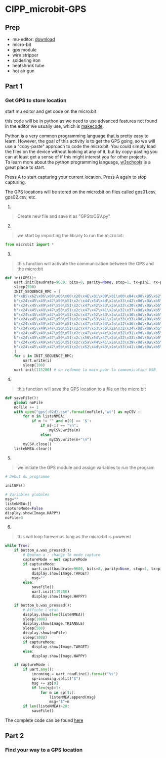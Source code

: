 # CIPP_microbit-GPS


## Prep

- mu-editor:  [download](https://codewith.mu/en/download)
- micro-bit
- gps module
- wire stripper
- soldering iron
- heatshrink tube
- hot air gun





## Part 1
### Get GPS to store location

start mu editor and get code on the micro:bit

this code will be in python as we need to use advanced features not found in the editor we usually use, which is [makecode](https://makecode.microbit.org/).

Python is a very common programming language that is pretty easy to learn.  However, the goal of this activity is to get the GPS going, so we will use a "copy-paste" approach to code the micro:bit.  You could simply load the files on the device without looking at any of it, but by copy-pasting you can at least get a sense of if this might interest you for other projects.  
To learn more about the python programming language, [w3schools](https://www.w3schools.com/python/default.asp) is a great place to start.

Press A to start capturing your current location.
Press A again to stop capturing.

The GPS locations will be stored on the micro:bit on files called gps01.csv, gps02.csv, etc.


1. 
> Create new file and save it as "GPStoCSV.py"
2. 
> we start by importing the library to run the micro:bit:

```py
from microbit import *
```

3. 
> this function will activate the communication between the GPS and the micro:bit

```py
def initGPS():
    uart.init(baudrate=9600, bits=8, parity=None, stop=1, tx=pin1, rx=pin2)
    sleep(500)
    INIT_SEQUENCE_RMC = [
    b"\xB5\x62\x06\x08\x06\x00\x20\x4E\x01\x00\x01\x00\x84\x00\xB5\x62\x06\x08\x00\x00\x0E\x30",                 # Frequence
    b"\x24\x45\x49\x47\x50\x51\x2c\x44\x54\x4d\x2a\x33\x42\x0d\x0a\xb5\x62\x06\x01\x03\x00\xf0\x0a\x00\x04\x23", # Disable GPDTM
    b"\x24\x45\x49\x47\x50\x51\x2c\x47\x42\x53\x2a\x33\x30\x0d\x0a\xb5\x62\x06\x01\x03\x00\xf0\x09\x00\x03\x21", # Disable GPGBS
    b"\x24\x45\x49\x47\x50\x51\x2c\x47\x47\x41\x2a\x32\x37\x0d\x0a\xb5\x62\x06\x01\x03\x00\xf0\x00\x00\xfa\x0f", # Disable GPGGA
    b"\x24\x45\x49\x47\x50\x51\x2c\x47\x52\x53\x2a\x32\x30\x0d\x0a\xb5\x62\x06\x01\x03\x00\xf0\x06\x00\x00\x1b", # Disable GPGRS
    b"\x24\x45\x49\x47\x50\x51\x2c\x47\x53\x41\x2a\x33\x33\x0d\x0a\xb5\x62\x06\x01\x03\x00\xf0\x02\x00\xfc\x13", # Disable GPGSA
    b"\x24\x45\x49\x47\x50\x51\x2c\x47\x53\x54\x2a\x32\x36\x0d\x0a\xb5\x62\x06\x01\x03\x00\xf0\x07\x00\x01\x1d", # Disable GPGST
    b"\x24\x45\x49\x47\x50\x51\x2c\x47\x53\x56\x2a\x32\x34\x0d\x0a\xb5\x62\x06\x01\x03\x00\xf0\x03\x00\xfd\x15", # Disable GPGSV
    b"\x24\x45\x49\x47\x50\x51\x2c\x47\x4c\x4c\x2a\x32\x31\x0d\x0a\xb5\x62\x06\x01\x03\x00\xf0\x01\x00\xfb\x11", # Disable GPGLL
    b"\x24\x45\x49\x47\x50\x51\x2c\x56\x54\x47\x2a\x32\x33\x0d\x0a\xb5\x62\x06\x01\x03\x00\xf0\x05\x00\xff\x19", # Disable GPVTG
    b"\x24\x45\x49\x47\x50\x51\x2c\x5a\x44\x41\x2a\x33\x39\x0d\x0a\xb5\x62\x06\x01\x03\x00\xf0\x08\x00\x02\x1f", # Disable GPZDA
    b"\x24\x45\x49\x47\x50\x51\x2c\x52\x4d\x43\x2a\x33\x41\x0d\x0a\xb5\x62\x06\x01\x03\x00\xf0\x04\x01\xff\x18"  # Enable  GPRMC
    ]
    for i in INIT_SEQUENCE_RMC:
        uart.write(i)
        sleep(100)
    uart.init(115200) # on redonne la main pour la communication USB
```

4. 
> this function will save the GPS location to a file on the micro:bit

```py
def saveFile():
    global noFile
    noFile += 1
    with open("gps{:02d}.csv".format(noFile),'wt') as myCSV :
        for m in listeNMEA:
            if m != "" and m[0] == '$':
                if m[-1] == "\n":
                    myCSV.write(m)
                else:
                    myCSV.write(m+"\n")
        myCSV.close()
    listeNMEA.clear()
```

5. 
    
> we initiate the GPS module and assign variables to run the program

```py
# Debut du programme

initGPS()

# Variables globales
msg=""
listeNMEA=[]
captureMode=False
display.show(Image.HAPPY)
noFile=0
```

6. 
> this will loop forever as long as the micro:bit is powered

```py
while True:
    if button_a.was_pressed():
        # Bouton a : change le mode capture
        captureMode = not captureMode
        if captureMode:
            uart.init(baudrate=9600, bits=8, parity=None, stop=1, tx=pin1, rx=pin2)
            display.show(Image.TARGET)
            msg=""
        else:
            saveFile()
            uart.init(115200)
            display.show(Image.HAPPY)

    if button_b.was_pressed():
        # Affiche l'etat
        display.show(len(listeNMEA))
        sleep(1000)
        display.show(Image.TRIANGLE)
        sleep(500)
        display.show(noFile)
        sleep(1000)
        if captureMode:
            display.show(Image.TARGET)
        else:
            display.show(Image.HAPPY)

    if captureMode :
        if uart.any():
            incoming = uart.readline().format("%s")
            sp=incoming.split("$")
            msg += sp[0]
            if len(sp)>1:
                for m in sp[1:]:
                    listeNMEA.append(msg)
                    msg="$"+m
        if len(listeNMEA)>20:
            saveFile()
```


The complete code can be found [here]()


## Part 2
### Find your way to a GPS location





